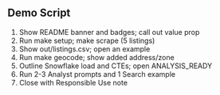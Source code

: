 ## Demo Script

1) Show README banner and badges; call out value prop
2) Run make setup; make scrape (5 listings)
3) Show out/listings.csv; open an example
4) Run make geocode; show added address/zone
5) Outline Snowflake load and CTEs; open ANALYSIS_READY
6) Run 2-3 Analyst prompts and 1 Search example
7) Close with Responsible Use note

